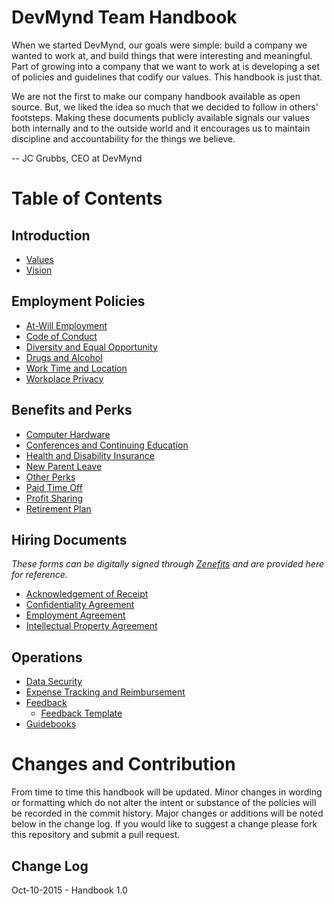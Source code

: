 # DevMynd Team Handbook

When we started DevMynd, our goals were simple: build a company we wanted to work at, and build things that were interesting and meaningful. Part of growing into a company that we want to work at is developing a set of policies and guidelines that codify our values. This handbook is just that.

We are not the first to make our company handbook available as open source.  But, we liked the idea so much that we decided to follow in others' footsteps.  Making these documents publicly available signals our values both internally and to the outside world and it encourages us to maintain discipline and accountability for the things we believe.

-- JC Grubbs, CEO at DevMynd

# Table of Contents

## Introduction
* [Values](https://github.com/devmynd/handbook/blob/master/Values.md)
* [Vision](https://github.com/devmynd/handbook/blob/master/Vision.md)

## Employment Policies
* [At-Will Employment](https://github.com/devmynd/handbook/blob/master/Employment%20Policies/At-Will%20Employment.md)
* [Code of Conduct](https://github.com/devmynd/handbook/blob/master/Employment%20Policies/Code%20of%20Conduct.md)
* [Diversity and Equal Opportunity](https://github.com/devmynd/handbook/blob/master/Employment%20Policies/Diversity%20and%20Equal%20Opportunity.md)
* [Drugs and Alcohol](https://github.com/devmynd/handbook/blob/master/Employment%20Policies/Drugs%20and%20Alcohol.md)
* [Work Time and Location](https://github.com/devmynd/handbook/blob/master/Employment%20Policies/Work%20Time%20and%20Location.md)
* [Workplace Privacy](https://github.com/devmynd/handbook/blob/master/Employment%20Policies/Workplace%20Privacy.md)

## Benefits and Perks
* [Computer Hardware](https://github.com/devmynd/handbook/blob/master/Benefits%20and%20Perks/Computer%20Hardware.md)
* [Conferences and Continuing Education](https://github.com/devmynd/handbook/blob/master/Benefits%20and%20Perks/Conferences%20and%20Continuing%20Education.md)
* [Health and Disability Insurance](https://github.com/devmynd/handbook/blob/master/Benefits%20and%20Perks/Health%20and%20Disability%20Insurance.md)
* [New Parent Leave](https://github.com/devmynd/handbook/blob/master/Benefits%20and%20Perks/New%20Parent%20Leave.md)
* [Other Perks](https://github.com/devmynd/handbook/blob/master/Benefits%20and%20Perks/Other%20Perks.md)
* [Paid Time Off](https://github.com/devmynd/handbook/blob/master/Benefits%20and%20Perks/Paid%20Time%20Off.md)
* [Profit Sharing](https://github.com/devmynd/handbook/blob/master/Benefits%20and%20Perks/Profit%20Sharing.md)
* [Retirement Plan](https://github.com/devmynd/handbook/blob/master/Benefits%20and%20Perks/Retirement%20Plan.md)

## Hiring Documents

_These forms can be digitally signed through [Zenefits](https://zenefits.com/) and are provided here for reference._

* [Acknowledgement of Receipt](https://github.com/devmynd/handbook/blob/master/Hiring%20Documents/Acknowledgement%20of%20Receipt.md)
* [Confidentiality Agreement](https://github.com/devmynd/handbook/blob/master/Hiring%20Documents/Confidentiality%20Agreement.md)
* [Employment Agreement](https://github.com/devmynd/handbook/blob/master/Hiring%20Documents/Employment%20Agreement.md)
* [Intellectual Property Agreement](https://github.com/devmynd/handbook/blob/master/Hiring%20Documents/Intellectual%20Property%20Agreement.md)

## Operations
* [Data Security](https://github.com/devmynd/handbook/blob/master/Operations/Data%20Security.md)
* [Expense Tracking and Reimbursement](https://github.com/devmynd/handbook/blob/master/Operations/Expense%20Tracking%20and%20Reimbursement.md)
* [Feedback](https://github.com/devmynd/handbook/blob/master/Operations/Feedback.md)
  * [Feedback Template](https://github.com/devmynd/handbook/blob/master/Operations/Feedback/Feedback%20Template.md)
* [Guidebooks](https://devmynd.com/guidebooks)

# Changes and Contribution

From time to time this handbook will be updated.  Minor changes in wording or formatting which do not alter the intent or substance of the policies will be recorded in the commit history.  Major changes or additions will be noted below in the change log.  If you would like to suggest a change please fork this repository and submit a pull request.

## Change Log

Oct-10-2015 - Handbook 1.0
